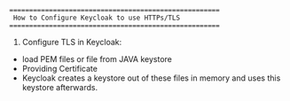 ```
=====================================================
 How to Configure Keycloak to use HTTPs/TLS
=====================================================
```

1) Configure TLS in Keycloak:
- load PEM files or file from JAVA keystore 
- Providing Certificate 
- Keycloak creates a keystore out of these files in memory and uses this keystore afterwards.
